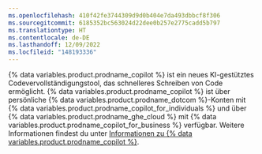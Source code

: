 ```yaml
---
ms.openlocfilehash: 410f42fe3744309d9d0b404e7da493dbbcf8f306
ms.sourcegitcommit: 6185352bc563024d22dee0b257e2775cadd5b797
ms.translationtype: HT
ms.contentlocale: de-DE
ms.lasthandoff: 12/09/2022
ms.locfileid: "148193336"
---
```

{% data variables.product.prodname_copilot %} ist ein neues KI-gestütztes Codevervollständigungstool, das schnelleres Schreiben von Code ermöglicht. {% data variables.product.prodname_copilot %} ist über persönliche {% data variables.product.prodname_dotcom %}-Konten mit {% data variables.product.prodname_copilot_for_individuals %} und über {% data variables.product.prodname_ghe_cloud %} mit {% data variables.product.prodname_copilot_for_business %} verfügbar. Weitere Informationen findest du unter [Informationen zu {% data variables.product.prodname_copilot %}](/copilot/overview-of-github-copilot/about-github-copilot).